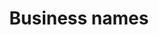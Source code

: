 ---
title: Business names
longTitle: 'Business names'
tags:
- gccommon
relatedTerm:
- "[[Trademarks Businesses]]"
---